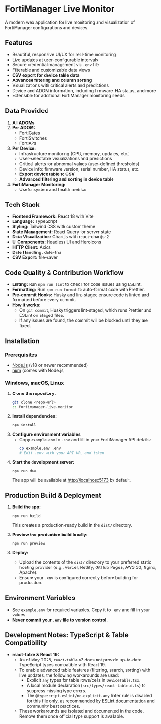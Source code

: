 # FortiManager Live Monitor

A modern web application for live monitoring and visualization of FortiManager configurations and devices.

## Features

- Beautiful, responsive UI/UX for real-time monitoring
- Live updates at user-configurable intervals
- Secure credential management via `.env` file
- Filterable and customizable data views
- **CSV export for device table data**
- **Advanced filtering and column sorting**
- Visualizations with critical alerts and predictions
- Device and ADOM information, including firmware, HA status, and more
- Extensible for additional FortiManager monitoring needs

## Data Provided

1. **All ADOMs**
2. **Per ADOM:**
   - FortiGates
   - FortiSwitches
   - FortiAPs
3. **Per Device:**
   - Infrastructure monitoring (CPU, memory, updates, etc.)
   - User-selectable visualizations and predictions
   - Critical alerts for abnormal values (user-defined thresholds)
   - Device info: firmware version, serial number, HA status, etc.
   - **Export device table to CSV**
   - **Advanced filtering and sorting in device table**
4. **FortiManager Monitoring:**
   - Useful system and health metrics

## Tech Stack

- **Frontend Framework:** React 18 with Vite
- **Language:** TypeScript
- **Styling:** Tailwind CSS with custom theme
- **State Management:** React Query for server state
- **Data Visualization:** Chart.js with react-chartjs-2
- **UI Components:** Headless UI and Heroicons
- **HTTP Client:** Axios
- **Date Handling:** date-fns
- **CSV Export:** file-saver

## Code Quality & Contribution Workflow

- **Linting:** Run `npm run lint` to check for code issues using ESLint.
- **Formatting:** Run `npm run format` to auto-format code with Prettier.
- **Pre-commit Hooks:** Husky and lint-staged ensure code is linted and formatted before every commit.
- **How it works:**
  - On `git commit`, Husky triggers lint-staged, which runs Prettier and ESLint on staged files.
  - If any issues are found, the commit will be blocked until they are fixed.

## Installation

### Prerequisites

- [Node.js](https://nodejs.org/) (v18 or newer recommended)
- [npm](https://www.npmjs.com/) (comes with Node.js)

### Windows, macOS, Linux

1. **Clone the repository:**
   ```sh
   git clone <repo-url>
   cd fortimanager-live-monitor
   ```
2. **Install dependencies:**
   ```sh
   npm install
   ```
3. **Configure environment variables:**
   - Copy `example.env` to `.env` and fill in your FortiManager API details:
     ```sh
     cp example.env .env
     # Edit .env with your API URL and token
     ```
4. **Start the development server:**
   ```sh
   npm run dev
   ```
   The app will be available at [http://localhost:5173](http://localhost:5173) by default.

## Production Build & Deployment

1. **Build the app:**

   ```sh
   npm run build
   ```

   This creates a production-ready build in the `dist/` directory.

2. **Preview the production build locally:**

   ```sh
   npm run preview
   ```

3. **Deploy:**
   - Upload the contents of the `dist/` directory to your preferred static hosting provider (e.g., Vercel, Netlify, GitHub Pages, AWS S3, Nginx, Apache).
   - Ensure your `.env` is configured correctly before building for production.

## Environment Variables

- See `example.env` for required variables. Copy it to `.env` and fill in your values.
- **Never commit your `.env` file to version control.**

## Development Notes: TypeScript & Table Compatibility

- **react-table & React 19:**
  - As of May 2025, `react-table` v7 does not provide up-to-date TypeScript types compatible with React 19.
  - To enable advanced table features (filtering, search, sorting) with live updates, the following workarounds are used:
    - Explicit `any` types for table rows/cells in `DeviceTable.tsx`.
    - A local module declaration (`src/types/react-table.d.ts`) to suppress missing type errors.
    - The `@typescript-eslint/no-explicit-any` linter rule is disabled for this file only, as recommended by [ESLint documentation](https://eslint.org/docs/latest/use/configure/rules) and [community best practices](https://medium.com/@karimdhrif4444/mastering-eslint-how-to-disable-rules-for-specific-files-06b976af6ee1).
  - These workarounds are isolated and documented in the code. Remove them once official type support is available.
